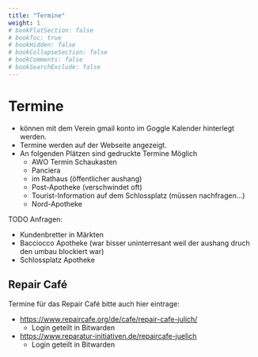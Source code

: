```yaml
---
title: "Termine"
weight: 1
# bookFlatSection: false
# bookToc: true
# bookHidden: false
# bookCollapseSection: false
# bookComments: false
# bookSearchExclude: false
---
```


# Termine

- können mit dem Verein gmail konto im Goggle Kalender hinterlegt werden.
- Termine werden auf der Webseite angezeigt.
- An folgenden Plätzen sind gedruckte Termine Möglich
  - AWO Termin Schaukasten
  - Panciera
  - im Rathaus (öffentlicher aushang)
  - Post-Apotheke (verschwindet oft)
  - Tourist-Information auf dem Schlossplatz (müssen nachfragen...)
  - Nord-Apotheke

TODO Anfragen:
-  Kundenbretter in Märkten
- Bacciocco Apotheke (war bisser uninterresant weil der aushang druch den umbau blockiert war)
- Schlossplatz Apotheke


## Repair Café

Termine für das Repair Café bitte auch hier eintrage:
- https://www.repaircafe.org/de/cafe/repair-cafe-julich/
  - Login geteilt in Bitwarden
- https://www.reparatur-initiativen.de/repaircafe-juelich
  - Login geteilt in Bitwarden